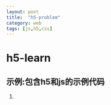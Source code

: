 ```yaml
---
layout: post
title:  "h5-problem"
category: web
tags: [js,h5,css]
---
```

# h5-learn
## 示例:包含h5和js的示例代码
1.
